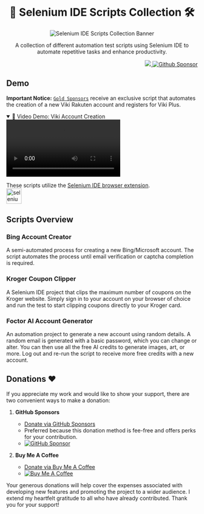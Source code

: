<h1 align="center">📝 Selenium IDE Scripts Collection 🛠️</h1>

<p align="center">
    <img src="https://github.com/user-attachments/assets/69cc6d27-1510-429a-b1b0-631f3b6c9358" alt="Selenium IDE Scripts Collection Banner"/>
</p>

<p align="center">A collection of different automation test scripts using Selenium IDE to automate repetitive tasks and enhance productivity.</p>

<p align="right"> 
   <img src="https://img.shields.io/badge/-selenium-%43B02A?style=for-the-badge&logo=selenium&logoColor=white"/><a href="https://github.com/sponsors/Prem-ium" target="_blank">
    <img src="https://img.shields.io/badge/sponsor-30363D?style=for-the-badge&logo=GitHub-Sponsors&logoColor=#EA4AA" alt="Github Sponsor"/></a>
</p>

## Demo

**Important Notice:** [`Gold Sponsors`](https://github.com/sponsors/Prem-ium) receive an exclusive script that automates the creation of a new Viki Rakuten account and registers for Viki Plus.

<details open>
  <summary>🎥 Video Demo: Viki Account Creation</summary>
  <video src="https://github.com/user-attachments/assets/5929f701-6312-470c-b79e-7c259809eeb6" controls="controls" style="max-width: 100%; height: auto;">
    Your browser does not support video tags.
  </video>
</details>

These scripts utilize the [Selenium IDE browser extension](https://github.com/SeleniumHQ/selenium-ide).  
<a href="https://www.selenium.dev/selenium-ide/" target="_blank" rel="noreferrer">
  <img src="https://raw.githubusercontent.com/detain/svg-logos/780f25886640cef088af994181646db2f6b1a3f8/svg/selenium-logo.svg" alt="selenium" width="40" height="40" />
</a>

## Scripts Overview

### Bing Account Creator

A semi-automated process for creating a new Bing/Microsoft account. The script automates the process until email verification or captcha completion is required.

### Kroger Coupon Clipper

A Selenium IDE project that clips the maximum number of coupons on the Kroger website. Simply sign in to your account on your browser of choice and run the test to start clipping coupons directly to your Kroger card.

### Foctor AI Account Generator

An automation project to generate a new account using random details. A random email is generated with a basic password, which you can change or alter. You can then use all the free AI credits to generate images, art, or more. Log out and re-run the script to receive more free credits with a new account.

## Donations ❤️

If you appreciate my work and would like to show your support, there are two convenient ways to make a donation:

1. **GitHub Sponsors**
   - [Donate via GitHub Sponsors](https://github.com/sponsors/Prem-ium)
   - Preferred because this donation method is fee-free and offers perks for your contribution.
   - [![GitHub Sponsor](https://img.shields.io/badge/sponsor-30363D?style=for-the-badge&logo=GitHub-Sponsors&logoColor=#EA4AAA)](https://github.com/sponsors/Prem-ium)

2. **Buy Me A Coffee**
   - [Donate via Buy Me A Coffee](https://www.buymeacoffee.com/prem.ium)
   - [![Buy Me A Coffee](https://img.shields.io/badge/Buy%20Me%20a%20Coffee-ffdd00?style=for-the-badge&logo=buy-me-a-coffee&logoColor=black)](https://www.buymeacoffee.com/prem.ium)

Your generous donations will help cover the expenses associated with developing new features and promoting the project to a wider audience. I extend my heartfelt gratitude to all who have already contributed. Thank you for your support!

